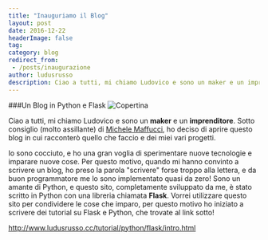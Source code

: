 ```yaml
---
title: "Inauguriamo il Blog"
layout: post
date: 2016-12-22
headerImage: false
tag:
category: blog
redirect_from:
 - /posts/inaugurazione
author: ludusrusso
description: Ciao a tutti, mi chiamo Ludovico e sono un maker e un imprenditore. Questo Blog è stato scritto da me in Python e Flask, e lo userò per condividere i miei esperimenti!
---
```


###Un Blog in Python e Flask
![Copertina](/assets/imgs/2016-12-22-inauguriamo-il-blog.markdown/15665631_1880622942174208_313603892332993532_n.jpg?oh=c704f172b1ab251064ce8f1b2b6859b5&oe=58F0F63F)

Ciao a tutti, mi chiamo Ludovico e sono un **maker** e un **imprenditore**. Sotto consiglio (molto assillante) di [Michele Maffucci](http://www.maffucci.it), ho deciso di aprire questo blog in cui racconterò quello che faccio e dei miei vari progetti.

Io sono cocciuto, e ho una gran voglia di sperimentare nuove tecnologie e imparare nuove cose. Per questo motivo, quando mi hanno convinto a scrivere un blog, ho preso la parola "scrivere" forse troppo alla lettera, e da buon programmatore me lo sono implementato quasi da zero! Sono un amante di Python, e questo sito, completamente sviluppato da me, è stato scritto in Python con una libreria chiamata **Flask**.
Vorrei utilizzare questo sito per condividere le cose che imparo, per questo motivo ho iniziato a scrivere dei tutorial su Flask e Python, che trovate al link sotto!

<http://www.ludusrusso.cc/tutorial/python/flask/intro.html>

